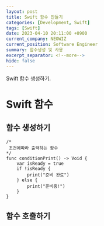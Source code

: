 ```yaml
---
layout: post
title: Swift 함수 만들기
categories: [Development, Swift]
tags: [Swift]
date: 2023-04-10 20:11:00 +0900
current_company: NEOWIZ
current_position: Software Engineer
summary: 함수생성 및 사용
excerpt_separator: <!--more-->
hide: false
---
```

Swift 함수 생성하기.
<!--more-->

# Swift 함수

## 함수 생성하기

```swift{5-7,9}
/*
 조건에따라 출력하는 함수
*/
func conditionPrint() -> Void {
    var isReady = true
    if !isReady {
        print("준비 완료")
    } else {
        print("준비중!")
    }
}
```

## 함수 호출하기
